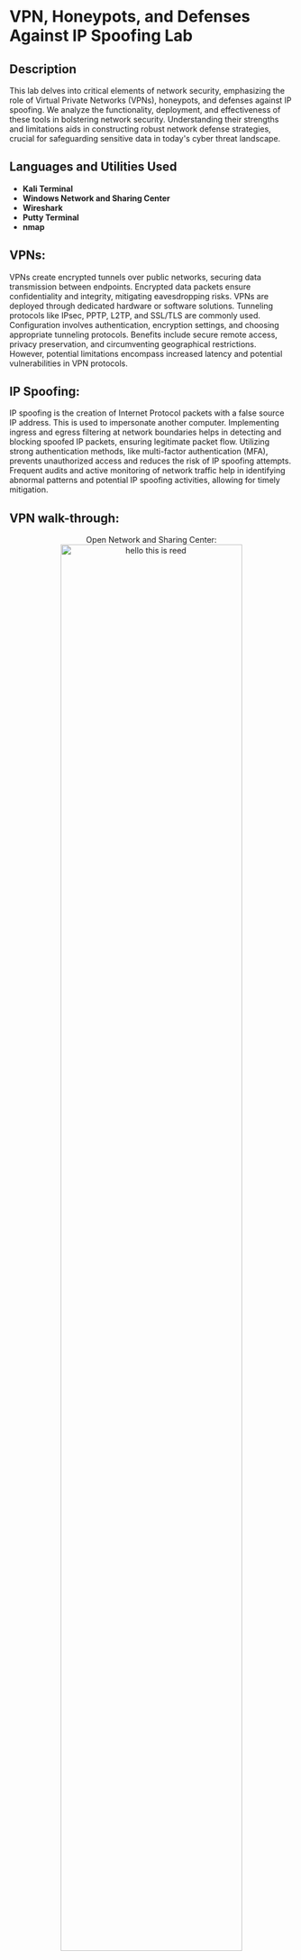 <h1>VPN, Honeypots, and Defenses Against IP Spoofing Lab</h1>


<h2>Description</h2>
This lab delves into critical elements of network security, emphasizing the role of Virtual Private Networks (VPNs), honeypots, and defenses against IP spoofing. We analyze the functionality, deployment, and effectiveness of these tools in bolstering network security. Understanding their strengths and limitations aids in constructing robust network defense strategies, crucial for safeguarding sensitive data in today's cyber threat landscape.
<br />


<h2>Languages and Utilities Used</h2>

- <b>Kali Terminal</b> 
- <b>Windows Network and Sharing Center</b>
- <b>Wireshark</b>
- <b>Putty Terminal</b>
- <b>nmap</b>

<h2>VPNs:</h2>
VPNs create encrypted tunnels over public networks, securing data transmission between endpoints. Encrypted data packets ensure confidentiality and integrity, mitigating eavesdropping risks. VPNs are deployed through dedicated hardware or software solutions. Tunneling protocols like IPsec, PPTP, L2TP, and SSL/TLS are commonly used. Configuration involves authentication, encryption settings, and choosing appropriate tunneling protocols. Benefits include secure remote access, privacy preservation, and circumventing geographical restrictions. However, potential limitations encompass increased latency and potential vulnerabilities in VPN protocols. 



<h2>IP Spoofing:</h2>
IP spoofing is the creation of Internet Protocol packets with a false source IP address. This is used to impersonate another computer. Implementing ingress and egress filtering at network boundaries helps in detecting and blocking spoofed IP packets, ensuring legitimate packet flow. Utilizing strong authentication methods, like multi-factor authentication (MFA), prevents unauthorized access and reduces the risk of IP spoofing attempts. Frequent audits and active monitoring of network traffic help in identifying abnormal patterns and potential IP spoofing activities, allowing for timely mitigation. 

<h2>VPN walk-through:</h2>

<p align="center">
Open Network and Sharing Center: <br/>
<img src="https://i.imgur.com/ynIaEQU.png" height="80%" width="80%" alt="hello this is reed"/>
<br />
<br />
Click Set up a new connection or network link:  <br/>
<img src="https://i.imgur.com/ynIaEQU.png" height="80%" width="80%" alt="Disk Sanitization Steps"/>
<br />
<br />
Choose a connection option by selecting Connect to workplace and click next: <br/>
<img src="https://i.imgur.com/0ZI65yr.png" height="80%" width="80%" alt="Disk Sanitization Steps"/>
<br />
<br />
Select Use my Internet Connection (VPN):  <br/>
<img src="https://i.imgur.com/DJ6qbmH.png" height="80%" width="80%" alt="Disk Sanitization Steps"/>
<br />
<br />
Type the Internet address to connect to the step, type the Internet address and click Create:  <br/>
<img src="https://i.imgur.com/QazketM.png" height="80%" width="80%" alt="Disk Sanitization Steps"/>
<br />
<br />
Under the network pane, you will see the network as VPN Connection:  <br/>
<img src="https://i.imgur.com/8pF1CDi.png" height="80%" width="80%" alt="Disk Sanitization Steps"/>
<br />
<br />
In the Network Sharing Center window click the Change adapter settings link to view VPN Connection on the Network Connection Window:  <br/>
<img src="https://i.imgur.com/v8hgynC.png" height="80%" width="80%" alt="Disk Sanitization Steps"/>
</p>


<h2>Honeypots:</h2>
Honeypots are decoy systems designed to attract and analyze malicious activities. They mimic vulnerable systems to gather insights into attack techniques, aiding in threat intelligence. Deployment involves configuring and placing honeypots strategically within a network. Different types of honeypots, including low-interaction and high-interaction, can be utilized based on specific goals and risk tolerance. Benefits encompass threat intelligence gathering, early threat detection, and behavior analysis. However, challenges include resource consumption, maintenance efforts, and potential misuse by malicious actors.  

<h2>Setting Up a Honeypot walk-through:</h2>

<p align="center">
Open Terminal: <br/>
<img src="" height="80%" width="80%" alt="hello this is reed"/>
<br />
<br />
<p align="center">
Open Run command ipconfig  
- Write down the Io int IP address: <br/>
<img src="" height="80%" width="80%" alt="hello this is reed"/>
<br />
<br />
Run command cd pentbox-1.8/  <br/>
<img src="" height="80%" width="80%" alt="hello this is reed"/>
<br />
<br />
Run command ./pentbox.rb <br/>
<img src="" height="80%" width="80%" alt="hello this is reed"/>
<br />
<br />
<p align="center">
In Terminal type 2 and enter to select network tool option: <br/>
<img src="" height="80%" width="80%" alt="hello this is reed"/>
<br />
<br />
In Terminal type 3 and enter to select Honeypot option:  <br/>
<img src="" height="80%" width="80%" alt="Disk Sanitization Steps"/>
<br />
<br />
In Terminal type 2 and enter to select manual config option: <br/>
<img src="" height="80%" width="80%" alt="Disk Sanitization Steps"/>
<br />
<br />
In Terminal type 443 and enter to select to open port:  <br/>
<img src="" height="80%" width="80%" alt="Disk Sanitization Steps"/>
<br />
<br />
In Terminal "Caught You!!” and enter to enter false message:  <br/>
<img src="" height="80%" width="80%" alt="Disk Sanitization Steps"/>
<br />
<br />
In Terminal type y and enter twice to save log:  <br/>
<img src="" height="80%" width="80%" alt="Disk Sanitization Steps"/>
<br />
<br />
In Terminal type n and enter to deactivate beep sound:  <br/>
<img src="" height="80%" width="80%" alt="Disk Sanitization Steps"/>
<br />
<br />
You will see that the honeypot is on port 443: <br/>
<img src="" height="80%" width="80%" alt="Disk Sanitization Steps"/>
<br />
<br />
In Terminal type 443 and enter to select to open port:  <br/>
<img src="" height="80%" width="80%" alt="Disk Sanitization Steps"/>
<br />
<br />
Open Firefox and type http:// the IP address from earlier:  <br/>
<img src="" height="80%" width="80%" alt="Disk Sanitization Steps"/>
<br />
<br />
In this window you will see secure connection failed:  <br/>
<img src="" height="80%" width="80%" alt="Disk Sanitization Steps"/>
<br />
<br />
In the terminal, you will see a message of Intrusion Attempt Detection:  <br/>
<img src="" height="80%" width="80%" alt="Disk Sanitization Steps"/>
<br />
<br />
Press Ctrl+C to stop:  <br/>
<img src="" height="80%" width="80%" alt="Disk Sanitization Steps"/>
</p>

 <h2>IP Spoofing:</h2>
IP spoofing is the creation of Internet Protocol packets with a false source IP address. This is used to impersonate another computer. Implementing ingress and egress filtering at network boundaries helps in detecting and blocking spoofed IP packets, ensuring legitimate packet flow. Utilizing strong authentication methods, like multi-factor authentication (MFA), prevents unauthorized access and reduces the risk of IP spoofing attempts. Frequent audits and active monitoring of network traffic help in identifying abnormal patterns and potential IP spoofing activities, allowing for timely mitigation. 

<h2>Setting Up a Honeypot walk-through:</h2>

<p align="center">
Open Wireshark and select the Ethernet0 and start capturing packets: <br/>
<img src="" height="80%" width="80%" alt="hello this is reed"/>
<br />
<br />
<p align="center">
Open PuTTY terminal in the configuration dialog box in the Host Name type 192.168.1.130 and open: <br/>
<img src="" height="80%" width="80%" alt="hello this is reed"/>
<br />
<br />
Click yes to PuTTY Security Alert prompt:  <br/>
<img src="" height="80%" width="80%" alt="hello this is reed"/>
<br />
<br />
Login in to the PuTTY Security Alert Prompt <br/>
<img src="" height="80%" width="80%" alt="hello this is reed"/>
<br />
<br />
<p align="center">
In the terminal execute these commands separately 
   - nmap -iflist 
   - nmap -e ens192 -S 192.168.1.1 192.168.1.250 
Nmap is used by ethical hackers to reform vital scans: <br/>
<img src="" height="80%" width="80%" alt="hello this is reed"/>
<br />
<br />
In Wireshark stop capturing packets:  <br/>
<img src="" height="80%" width="80%" alt="Disk Sanitization Steps"/>
<br />
<br />
In the display filter box type arp and click the arrow icon: <br/>
<img src="" height="80%" width="80%" alt="Disk Sanitization Steps"/>
<br />
<br />
Look at the information section for Destination as Broadcast:  <br/>
<img src="" height="80%" width="80%" alt="Disk Sanitization Steps"/>
<br />
<br />
In the menu bar click the file and save and save as ip_spoof:  <br/>
<img src="" height="80%" width="80%" alt="Disk Sanitization Steps"/>
</p>


<!--
 ```diff
- text in red
+ text in green
! text in orange
# text in gray
@@ text in purple (and bold)@@
```
--!>
